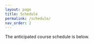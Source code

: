 ```yaml
---
layout: page
title: Schedule
permalink: /schedule/
nav_order: 2
---
```


The anticipated course schedule is below.
